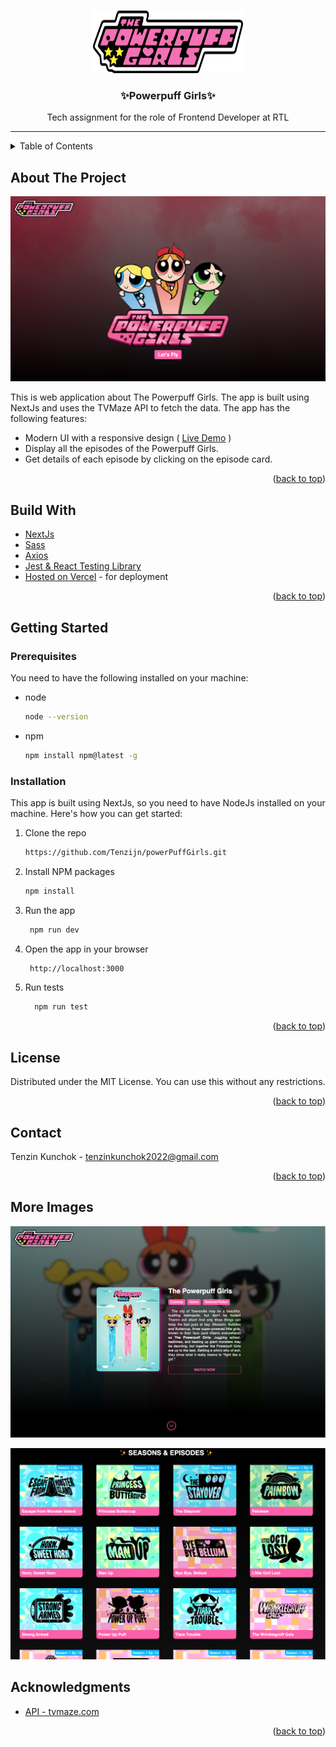 <a id="readme-top"></a>

<br />
<div align="center">
    <img src="./public/logo.png" alt="Logo" width="240" height="100">

  <h3 align="center">✨Powerpuff Girls✨</h3>

  <p align="center">
	Tech assignment for the role of Frontend Developer at RTL
  </p>
</div>

<hr/>

<!-- TABLE OF CONTENTS -->

<details>
  <summary>Table of Contents</summary>
  <ol>
    <li>
      <a href="#about-the-project">About The Project</a>
      <ul>
         <li><a href="#build-with">Build With</a></li>
    </li>
    <li>
      <a href="#getting-started">Getting Started</a>
      <ul>
        <li><a href="#prerequisites">Prerequisites</a></li>
        <li><a href="#installation">Installation</a></li>
      </ul>
    </li>
    <li><a href="#usage">Usage</a></li>
    <li><a href="#license">License</a></li>
    <li><a href="#contact">Contact</a></li>
    <li><a href="#acknowledgments">Acknowledgments</a></li>
  </ol>
</details>

<!-- ABOUT THE PROJECT -->

## About The Project

![Powerpuff Girls](./public/Screenshot-1.png)

This is web application about The Powerpuff Girls. The app is built using NextJs and uses the TVMaze API to fetch the data. The app has the following features:

- Modern UI with a responsive design (
  [Live Demo](https://powerpuffgirls.tibet.dev/) )
- Display all the episodes of the Powerpuff Girls.
- Get details of each episode by clicking on the episode card.

<p align="right">(<a href="#readme-top">back to top</a>)</p>

## Build With ️

- [NextJs](https://nextjs.org/)
- [Sass](https://sass-lang.com/)
- [Axios](https://axios-http.com/)
- [Jest & React Testing Library](https://testing-library.com/)
- [Hosted on Vercel](https://vercel.com/) - for deployment

<p align="right">(<a href="#readme-top">back to top</a>)</p>

<!-- GETTING STARTED -->

## Getting Started

### Prerequisites

You need to have the following installed on your machine:

- node

  ```sh
  node --version
  ```

- npm
  ```sh
  npm install npm@latest -g
  ```

### Installation

This app is built using NextJs, so you need to have NodeJs installed on your machine. Here's how you can get started:

1. Clone the repo
   ```sh
   https://github.com/Tenzijn/powerPuffGirls.git
   ```
2. Install NPM packages
   ```sh
   npm install
   ```
3. Run the app
   ```sh
    npm run dev
   ```
4. Open the app in your browser
   ```sh
    http://localhost:3000
   ```
5. Run tests
   ```sh
     npm run test
   ```

<p align="right">(<a href="#readme-top">back to top</a>)</p>

<!-- LICENSE -->

## License

Distributed under the MIT License. You can use this without any restrictions.

<p align="right">(<a href="#readme-top">back to top</a>)</p>

<!-- CONTACT -->

## Contact

Tenzin Kunchok - tenzinkunchok2022@gmail.com

<p align="right">(<a href="#readme-top">back to top</a>)</p>

<!-- ACKNOWLEDGMENTS -->

## More Images

![Screenhot-2](./public/Screenshot-2.png)

![Screenhot-3](./public/Screenshot-3.png)

## Acknowledgments

- [API - tvmaze.com](https://api.tvmaze.com)

<p align="right">(<a href="#readme-top">back to top</a>)</p>
